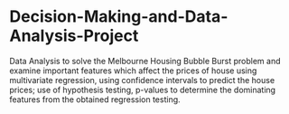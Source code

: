 # Decision-Making-and-Data-Analysis-Project

Data Analysis to solve the Melbourne Housing Bubble Burst problem and examine important features which affect the prices of house using multivariate regression, using confidence intervals to predict the house prices; use of hypothesis testing, p-values to determine the dominating features from the obtained regression testing.
